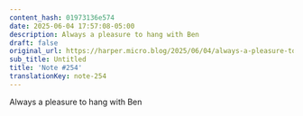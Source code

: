 ```yaml
---
content_hash: 01973136e574
date: 2025-06-04 17:57:08-05:00
description: Always a pleasure to hang with Ben
draft: false
original_url: https://harper.micro.blog/2025/06/04/always-a-pleasure-to-hang.html
sub_title: Untitled
title: 'Note #254'
translationKey: note-254
---
```


Always a pleasure to hang with Ben